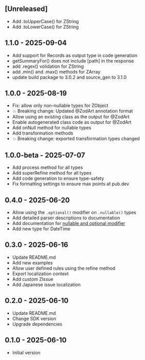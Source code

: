 ## [Unreleased]

- Add .toUpperCase() for ZString
- Add .toLowerCase() for ZString

## 1.1.0 - 2025-09-04

- Add support for Records as output type in code generation
- getSummaryFor() does not include [path] in the response
- add .regex() volidation for ZString
- add .min() and .max() methods for ZArray
- update build package to 3.0.2 and source_gen to 3.1.0

## 1.0.0 - 2025-08-19

- Fix: allow only non-nullable types for ZObject
- 💥 Breaking change: Updated @ZodArt annotation format
- Allow using an existing class as the output for @ZodArt
- Enable autogenerated class code as output for @ZodArt
- Add onNull method for nullable types
- Add transformation methods
- 💥 Breaking change: exported transformation types changed

## 1.0.0-beta - 2025-07-07

- Add process method for all types
- Add superRefine method for all types
- Add code generation to ensure type-safety
- Fix formatting settings to ensure max points at pub.dev

## 0.4.0 - 2025-06-20

- Allow using the `.optional()` modifier on `.nullable()` types
- Add detailed parser descriptions to documentation
- Add documentation for [nullable and optional modifier](doc/modifiers/nullability.md)
- Add new type for DateTime

## 0.3.0 - 2025-06-16

- Update README.md
- Add new examples
- Allow user defined rules using the refine method
- Export localization context
- Add custom ZIssue
- Add Japanese issue localization

## 0.2.0 - 2025-06-10

- Update README.md
- Change SDK version
- Upgrade dependencies

## 0.1.0 - 2025-06-10

- Initial version

